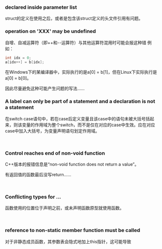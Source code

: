 ### declared inside parameter list

struct的定义在使用之后，或者是包含该struct定义的头文件引用有问题。
<br/>

### operation on 'XXX' may be undefined
自增、自减运算符（即++和--运算符）与其他运算符混用时可能会报这种错
例如：
 ```cpp
int idx = 0;
a[idx++] = b[idx];
 ```
在Windows下的某编译器中，实际执行的是a[0] = b[1]，但在Linux下实际执行是a[0] = b[0]。

因此尽量避免这种可能产生问题的写法……
<br/>

### A label can only be part of a statement and a declaration is not a statement

在switch case语句中，若在case后定义变量且该case中的语句未被大括号括起来，则该变量的作用域为整个switch，而不是仅在对应的case中生效。应在对应case中加入大括号，为变量声明语句划定作用域。

<br/>

### Control reaches end of non-void function
C++版本的报错信息是“non-void function does not return a value”。

有返回值的函数最后没写return……

<br/>

### Conflicting types for ...
函数使用的位置位于声明之前，或未声明函数原型就使用函数。

<br/>

### reference to non-static member function must be called
对于非静态成员函数，其参数表会隐式地加上this指针，这可能导致